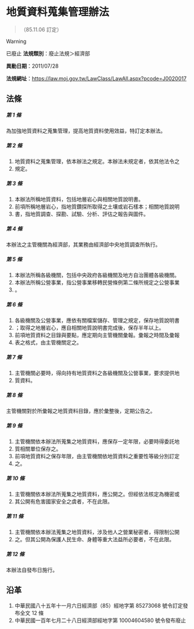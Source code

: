 # 地質資料蒐集管理辦法
> （85.11.06 訂定）


> [!WARNING]
> 已廢止
**法規類別**：廢止法規＞經濟部

**異動日期**：2011/07/28  

**法規網址**：https://law.moj.gov.tw/LawClass/LawAll.aspx?pcode=J0020017



## 法條
##### 第 1 條
為加強地質資料之蒐集管理，提高地質資料使用效益，特訂定本辦法。

##### 第 2 條
1. 地質資料之蒐集管理，依本辦法之規定。本辦法未規定者，依其他法令之
1. 規定。

##### 第 3 條
1. 本辦法所稱地質資料，包括地層岩心與相關地質說明書。
1. 前項所稱地層岩心，指地質鑽探所取得之土壤或岩石樣本；相關地質說明
1. 書，指地質調查、探勘、試驗、分析、評估之報告與圖件。

##### 第 4 條
本辦法之主管機關為經濟部，其業務由經濟部中央地質調查所執行。

##### 第 5 條
1. 本辦法所稱各級機關，包括中央政府各級機關及地方自治團體各級機關。
1. 本辦法所稱公營事業，指公營事業移轉民營條例第二條所規定之公營事業
1. 。

##### 第 6 條
1. 各級機關及公營事業，應依有關檔案儲存、管理之規定，保存地質說明書
1. ；取得之地層岩心，應自相關地質說明書完成後，保存半年以上。
1. 前項地質資料之目錄與要點，應定期向主管機關彙報。彙報之時間及彙報
1. 表之格式，由主管機關定之。

##### 第 7 條
1. 主管機關必要時，得向持有地質資料之各級機關及公營事業，要求提供地
1. 質資料。

##### 第 8 條
主管機關對於所彙報之地質資料目錄，應於彙整後，定期公告之。

##### 第 9 條
1. 主管機關依本辦法所蒐集之地質資料，應保存一定年限，必要時得委託地
1. 質相關單位保存之。
1. 前項地質資料之保存年限，由主管機關依地質資料之重要性等級分別訂定
1. 之。

##### 第 10 條
1. 主管機關依本辦法所蒐集之地質資料，應公開之。但經依法核定為機密或
1. 其公開有危害國家安全之虞者，不在此限。

##### 第 11 條
1. 主管機關依本辦法蒐集之地質資料，涉及他人之營業秘密者，得限制公開
1. 之。但其公開為保護人民生命、身體等重大法益所必要者，不在此限。

##### 第 12 條
本辦法自發布日施行。

## 沿革
1. 中華民國八十五年十一月六日經濟部（85）經地字第 85273068 號令訂定發布全文 12 條
1. 中華民國一百年七月二十八日經濟部經地字第 10004604580  號令發布廢止

